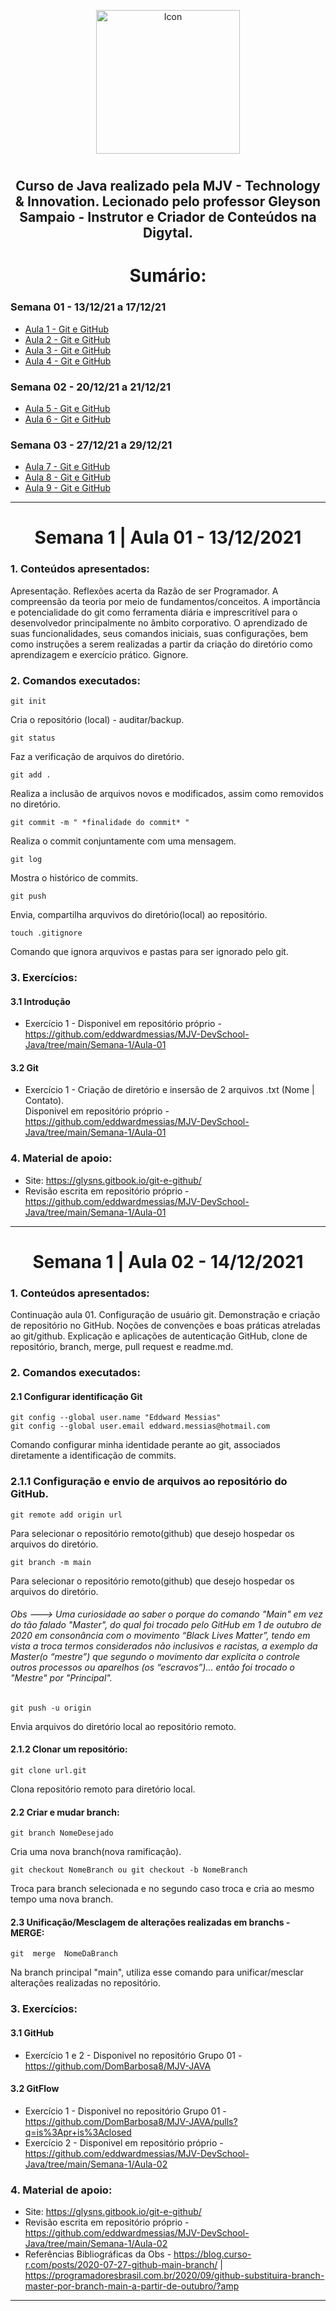 <p align="center">
  <img alt="Icon" src="https://user-images.githubusercontent.com/83479454/146642203-a59e9b89-33af-4ebe-8ecf-a204dfe5ad23.png" width="230"/></p>
<h1>
  
<h2 align="center">
  Curso de Java realizado pela MJV - Technology &amp; Innovation. Lecionado pelo professor Gleyson Sampaio - Instrutor e Criador de Conteúdos na Digytal.
  </h2> 
  
<h1 align="center">
  Sumário:
  </h1>   
  
### Semana 01 - 13/12/21 a 17/12/21
  - [Aula 1 - Git e GitHub](#aula01)
  - [Aula 2 - Git e GitHub](#aula02)
  - [Aula 3 - Git e GitHub](#aula03)
  - [Aula 4 - Git e GitHub](#aula04)
### Semana 02 - 20/12/21 a 21/12/21
  - [Aula 5 - Git e GitHub](#aula05)
  - [Aula 6 - Git e GitHub](#aula06)
### Semana 03 - 27/12/21 a 29/12/21
  - [Aula 7 - Git e GitHub](#aula07)
  - [Aula 8 - Git e GitHub](#aula08)
  - [Aula 9 - Git e GitHub](#aula09)

*******
  
<div id='aula01'/>
<h1 align="center">
  Semana 1 | Aula 01 - 13/12/2021
</h1> 
  
### 1. Conteúdos apresentados:
  
Apresentação. Reflexões acerta da Razão de ser Programador. A compreensão da teoria por meio de fundamentos/conceitos. A importância e potencialidade do git como ferramenta diária e imprescritível para o desenvolvedor principalmente no âmbito corporativo. O aprendizado de suas funcionalidades, seus comandos iniciais, suas configurações, bem como instruções a serem realizadas a partir da criação do diretório como aprendizagem e exercício prático. Gignore.


### 2. Comandos executados:

``` 
git init
```
Cria o repositório (local) - auditar/backup.
``` 
git status
```
Faz a verificação de arquivos do diretório.
``` 
git add .
```
Realiza a inclusão de arquivos novos e modificados, assim como removidos no diretório.
``` 
git commit -m " *finalidade do commit* "
```
Realiza o commit conjuntamente com uma mensagem.
``` 
git log
```
Mostra o histórico de commits.
```
git push
```
Envia, compartilha arquvivos do diretório(local) ao repositório.
```
touch .gitignore
```
Comando que ignora arquvivos e pastas para ser ignorado pelo git.

### 3. Exercícios:

#### 3.1 Introdução
- Exercício 1 - Disponivel em repositório próprio - https://github.com/eddwardmessias/MJV-DevSchool-Java/tree/main/Semana-1/Aula-01

#### 3.2 Git
- Exercício 1 - Criação de diretório e insersão de 2 arquivos .txt (Nome | Contato). </br>
  Disponivel em repositório próprio - https://github.com/eddwardmessias/MJV-DevSchool-Java/tree/main/Semana-1/Aula-01  


### 4. Material de apoio:
- Site: https://glysns.gitbook.io/git-e-github/
- Revisão escrita em repositório próprio - https://github.com/eddwardmessias/MJV-DevSchool-Java/tree/main/Semana-1/Aula-01 

*******
  
<div id='aula02'/>
<h1 align="center">
  Semana 1 | Aula 02 - 14/12/2021 
</h1> 
  
### 1. Conteúdos apresentados:

Continuação aula 01. Configuração de usuário git. Demonstração e criação de repositório no GitHub. Noções de convenções e boas práticas atreladas ao git/github. Explicação e aplicações de autenticação GitHub, clone de repositório, branch, merge, pull request e readme.md.

### 2. Comandos executados:

#### 2.1 Configurar identificação Git 
```
git config --global user.name "Eddward Messias"
git config --global user.email eddward.messias@hotmail.com
```
Comando configurar minha identidade perante ao git, associados diretamente a identificação de commits.

### 2.1.1 Configuração e envio de arquivos ao repositório do GitHub.
```
git remote add origin url
```
Para selecionar o repositório remoto(github) que desejo hospedar os arquivos do diretório.
```
git branch -m main
```
Para selecionar o repositório remoto(github) que desejo hospedar os arquivos do diretório.
###### Obs ---> Uma curiosidade ao saber o porque do comando "Main" em vez do tão falado "Master", do qual foi trocado pelo GitHub em 1 de outubro de 2020 em consonância com o movimento  “Black Lives Matter”, tendo em vista a troca termos considerados não inclusivos e racistas, a exemplo da  Master(o “mestre”) que segundo o movimento dar explicita o controle outros processos ou aparelhos (os “escravos”)... então foi trocado o "Mestre" por "Principal".

```
git push -u origin
```
Envia arquivos do diretório local ao repositório remoto.

#### 2.1.2 Clonar um repositório: 
```
git clone url.git
```
Clona repositório remoto para diretório local.

#### 2.2 Criar e mudar branch: 
```
git branch NomeDesejado
```
Cria uma nova branch(nova ramificação).
```
git checkout NomeBranch ou git checkout -b NomeBranch
```
Troca para branch selecionada e no segundo caso troca e cria ao mesmo tempo uma nova branch.

#### 2.3 Unificação/Mesclagem de alterações realizadas em branchs - MERGE: 
```
git  merge  NomeDaBranch
```
Na branch principal "main", utiliza esse comando para unificar/mesclar alterações realizadas no repositório.

### 3. Exercícios:

#### 3.1 GitHub
- Exercício 1 e 2 - Disponivel no repositório Grupo 01 - https://github.com/DomBarbosa8/MJV-JAVA

#### 3.2 GitFlow
- Exercício 1 - Disponivel no repositório Grupo 01 - https://github.com/DomBarbosa8/MJV-JAVA/pulls?q=is%3Apr+is%3Aclosed
- Exercício 2 - Disponivel em repositório próprio - https://github.com/eddwardmessias/MJV-DevSchool-Java/tree/main/Semana-1/Aula-02

### 4. Material de apoio:
- Site: https://glysns.gitbook.io/git-e-github/
- Revisão escrita em repositório próprio - https://github.com/eddwardmessias/MJV-DevSchool-Java/tree/main/Semana-1/Aula-02
- Referências Bibliográficas da Obs - https://blog.curso-r.com/posts/2020-07-27-github-main-branch/ | https://programadoresbrasil.com.br/2020/09/github-substituira-branch-master-por-branch-main-a-partir-de-outubro/?amp

*******
 
